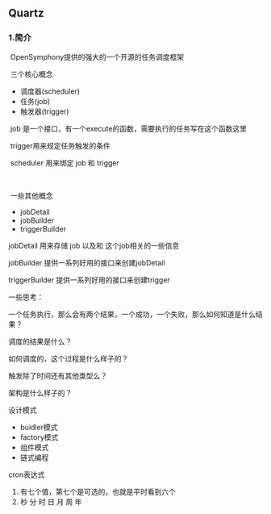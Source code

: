 ##  Quartz 

### 1.简介

​		OpenSymphony提供的强大的一个开源的任务调度框架

​		三个核心概念

- 调度器(scheduler)
- 任务(job)
- 触发器(trigger)



​	job 是一个接口，有一个execute的函数，需要执行的任务写在这个函数这里

​	trigger用来规定任务触发的条件

​	scheduler 用来绑定 job 和 trigger

​	

​		一些其他概念

- jobDetail    
- jobBuilder
- triggerBuilder



jobDetail  用来存储 job 以及和 这个job相关的一些信息

jobBuilder 提供一系列好用的接口来创建jobDetail

triggerBuilder 提供一系列好用的接口来创建trigger





一些思考：

一个任务执行，那么会有两个结果，一个成功，一个失败，那么如何知道是什么结果？

调度的结果是什么？

如何调度的，这个过程是什么样子的？

触发除了时间还有其他类型么？

架构是什么样子的？



设计模式

- buidler模式
- factory模式
- 组件模式
- 链式编程



cron表达式

1. 有七个值，第七个是可选的，也就是平时看到六个
2. 秒  分  时  日  月  周  年





